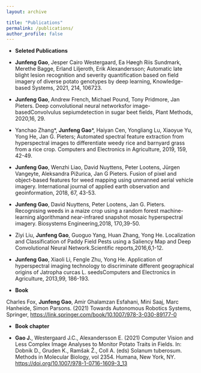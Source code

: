 ```yaml
---
layout: archive

title: "Publications"
permalink: /publications/
author_profile: false
---
```




* **Seleted Publications** 


* **Junfeng Gao**, Jesper Cairo Westergaard, Ea Høegh Riis Sundmark, Merethe Bagge, Erland Liljeroth, Erik Alexandersson; Automatic late blight lesion recognition and severity quantification based on field imagery of diverse potato genotypes by deep learning, Knowledge-based Systems, 2021, 214, 106723.

* **Junfeng Gao**, Andrew French, Michael Pound, Tony Pridmore, Jan Pieters. Deep convolutional neural networksfor image-basedConvolvulus sepiumdetection in sugar beet fields, Plant Methods, 2020,16, 29. 

* Yanchao Zhang*, **Junfeng Gao***, Haiyan Cen, Yongliang Lu, Xiaoyue Yu, Yong He, Jan G. Pieters; Automated spectral feature extraction from hyperspectral images to differentiate weedy rice and barnyard grass from a rice crop. Computers and Electronics in Agriculture, 2019, 159, 42-49. 

* **Junfeng Gao**, Wenzhi Liao, David Nuyttens, Peter Lootens,  Jürgen Vangeyte, Aleksandra Pižurica, Jan G Pieters. Fusion of pixel and object-based features for weed mapping using unmanned aerial vehicle imagery. International journal of applied earth observation and geoinformation, 2018, 67, 43-53.

* **Junfeng Gao**, David Nuyttens, Peter Lootens, Jan G. Pieters. Recognising weeds in a maize crop using a random forest machine-learning algorithmand near-infrared snapshot mosaic hyperspectral imagery. Biosystems Engineering,2018, 170,39-50.

* Ziyi Liu, **Junfeng Gao**, Guoguo Yang, Huan Zhang, Yong He. Localization and Classification of Paddy Field Pests using a Saliency Map and Deep Convolutional Neural Network.Scientific reports,2016,6,1-12.

* **Junfeng Gao**, Xiaoli Li, Fengle Zhu, Yong He. Application of hyperspectral imaging technology to discriminate different geographical origins of Jatropha curcas L. seedsComputers and Electronics in Agriculture, 2013,99, 186-193.

* **Book**

Charles Fox, **Junfeng Gao**, Amir Ghalamzan Esfahani, Mini Saaj, Marc Hanheide, Simon Parsons. (2021) Towards Autonomous Robotics Systems, Springer, https://link.springer.com/book/10.1007/978-3-030-89177-0

* **Book chapter** 

* **Gao J.**, Westergaard J.C., Alexandersson E. (2021) Computer Vision and Less Complex Image Analyses to Monitor Potato Traits in Fields. In: Dobnik D., Gruden K., Ramšak Ž., Coll A. (eds) Solanum tuberosum. Methods in Molecular Biology, vol 2354. Humana, New York, NY. https://doi.org/10.1007/978-1-0716-1609-3_13









<!-- 
* **Zhu, Z.** and Hu, H. (2018). Robot learning from demonstration in robotic assembly: A survey. <var>Robotics</var>, 7(2):17.
    * Learning from demonstration (LfD) has been used to help robots to implement manipulation tasks autonomously, in particular, to learn manipulation behaviours from observing the motion executed by human demonstrators. This paper reviews recent research and development in the field of LfD. The main focus is placed on how to demonstrate the example behaviours to the robot in assembly operations, and how to extract the manipulation features for robot learning and generating imitative behaviours. Diverse metrics are analysed to evaluate the performance of robot imitation learning. Specifically, the application of LfD in robotic assembly is a focal point in this paper. [Download paper](http://zuyuanzhu.github.io/files/Zhu2018-Survey.pdf)

* **Zhu, Z.**, Hu, H. and Gu, D., 2018, September. Robot Performing Peg-in-Hole Operations by Learning from Human Demonstration. In <var>2018 10th Computer Science and Electronic Engineering Conference (CEEC)</var> (pp. 30-35). IEEE. -->






<!-- {% if author.googlescholar %}
  You can also find my articles on <u><a href="{{author.googlescholar}}">my Google Scholar profile</a>.</u>
{% endif %}

{% include base_path %}

{% for post in site.publications reversed %}
  {% include archive-single.html %}
{% endfor %} -->
